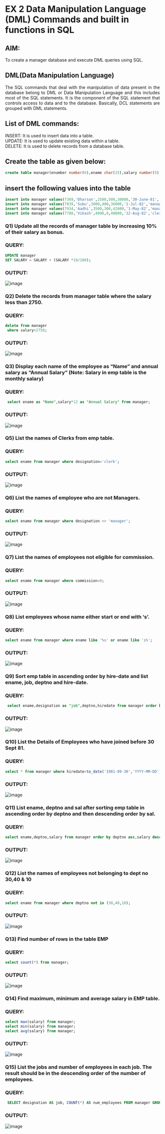 # EX 2 Data Manipulation Language (DML) Commands and built in functions in SQL
## AIM:
To create a manager database and execute DML queries using SQL.


## DML(Data Manipulation Language)
<div align="justify">
The SQL commands that deal with the manipulation of data present in the database belong to DML or Data Manipulation Language and this includes most of the SQL statements. It is the component of the SQL statement that controls access to data and to the database. Basically, DCL statements are grouped with DML statements.
</div>

## List of DML commands: 
<div align="justify">
INSERT: It is used to insert data into a table.<br>
UPDATE: It is used to update existing data within a table.<br>
DELETE: It is used to delete records from a database table.<br>
</div>

## Create the table as given below:
```sql
create table manager(enumber number(6),ename char(15),salary number(5),commission number(4),annualsalary number(7),Hiredate date,designation char(10),deptno number(2),reporting char(10));
```
## insert the following values into the table
```sql
insert into manager values(7369,'Dharsan',2500,500,30000,'30-June-81','clerk',10,'John');
insert into manager values(7839,'Subu',3000,400,36000,'1-Jul-82','manager',null,'James');
insert into manager values(7934,'Aadhi',3500,300,42000,'1-May-82','manager',30,NULL);
insert into manager values(7788,'Vikash',4000,0,48000,'12-Aug-82','clerk',50,'Bond');
```

### Q1) Update all the records of manager table by increasing 10% of their salary as bonus.

### QUERY:
```sql
UPDATE manager
SET SALARY = SALARY + (SALARY *10/100);
```
### OUTPUT:
![image](https://github.com/Nethraa24/EX-2-Data-Manipulation-Language-DML-and-Data-Control-Language-DCL-Commands/assets/121215786/42ed982e-54e3-4435-ae1c-2bd407af9ef2)

### Q2) Delete the records from manager table where the salary less than 2750.

### QUERY:
```sql
delete from manager
 where salary<2750;
```

### OUTPUT:
![image](https://github.com/Nethraa24/EX-2-Data-Manipulation-Language-DML-and-Data-Control-Language-DCL-Commands/assets/121215786/4eac6c11-69c9-4cda-9205-0a932bc7de19)

### Q3) Display each name of the employee as “Name” and annual salary as “Annual Salary” (Note: Salary in emp table is the monthly salary)


### QUERY:
```sql
 select ename as "Name",salary*12 as "Annual Salary" from manager;
```

### OUTPUT:
![image](https://github.com/Nethraa24/EX-2-Data-Manipulation-Language-DML-and-Data-Control-Language-DCL-Commands/assets/121215786/07f25f7f-2803-41dc-86cf-8f064984c19c)

### Q5)	List the names of Clerks from emp table.


### QUERY:
```sql
select ename from manager where designation='clerk';
```

### OUTPUT:
![image](https://github.com/Nethraa24/EX-2-Data-Manipulation-Language-DML-and-Data-Control-Language-DCL-Commands/assets/121215786/00866b76-9581-4a10-9f15-cf08e1aee625)


### Q6)	List the names of employee who are not Managers.


### QUERY:
```sql
select ename from manager where designation <> 'manager';
```

### OUTPUT:
![image](https://github.com/Nethraa24/EX-2-Data-Manipulation-Language-DML-and-Data-Control-Language-DCL-Commands/assets/121215786/80ef0f3a-9702-4598-b612-bda0bfcf6a4b)


### Q7)	List the names of employees not eligible for commission.


### QUERY:
```sql
select ename from manager where commission=0;
```

### OUTPUT:
![image](https://github.com/Nethraa24/EX-2-Data-Manipulation-Language-DML-and-Data-Control-Language-DCL-Commands/assets/121215786/820d8893-b58b-4b0d-a904-4d5b097f3450)


### Q8)	List employees whose name either start or end with ‘s’.


### QUERY:
```sql
select ename from manager where ename like '%s' or ename like 's%';
```

### OUTPUT:
![image](https://github.com/Nethraa24/EX-2-Data-Manipulation-Language-DML-and-Data-Control-Language-DCL-Commands/assets/121215786/7d5a8f5b-4718-4278-95b5-4a79831ea307)


### Q9) Sort emp table in ascending order by hire-date and list ename, job, deptno and hire-date.


### QUERY:
```sql
 select ename,designation as "job",deptno,hiredate from manager order by hiredate asc;
```

### OUTPUT:

![image](https://github.com/Nethraa24/EX-2-Data-Manipulation-Language-DML-and-Data-Control-Language-DCL-Commands/assets/121215786/ba425fdf-9d3d-44c1-b060-1fa7ba72da11)

### Q10) List the Details of Employees who have joined before 30 Sept 81.


### QUERY:
```sql
select * from manager where hiredate<to_date('1981-09-30','YYYY-MM-DD');
```

### OUTPUT:
![image](https://github.com/Nethraa24/EX-2-Data-Manipulation-Language-DML-and-Data-Control-Language-DCL-Commands/assets/121215786/67367693-da4c-440a-a8ea-9e5f85426ced)


### Q11)	List ename, deptno and sal after sorting emp table in ascending order by deptno and then descending order by sal.


### QUERY:
```sql
select ename,deptno,salary from manager order by deptno asc,salary desc;
```

### OUTPUT:
![image](https://github.com/Nethraa24/EX-2-Data-Manipulation-Language-DML-and-Data-Control-Language-DCL-Commands/assets/121215786/1671b9e8-fe6b-48e1-a1c0-885c167e91fe)


### Q12) List the names of employees not belonging to dept no 30,40 & 10


### QUERY:
```sql
select ename from manager where deptno not in (30,40,10);
```

### OUTPUT:

![image](https://github.com/Nethraa24/EX-2-Data-Manipulation-Language-DML-and-Data-Control-Language-DCL-Commands/assets/121215786/65e21a97-b3c5-4bc4-9e38-060e3a7bdd0e)

### Q13) Find number of rows in the table EMP

### QUERY:
```sql
select count(*) from manager;
```

### OUTPUT:

![image](https://github.com/Nethraa24/EX-2-Data-Manipulation-Language-DML-and-Data-Control-Language-DCL-Commands/assets/121215786/c3a5f6e8-1986-4238-8041-2a56c2e5a5e3)


### Q14) Find maximum, minimum and average salary in EMP table.

### QUERY:
```sql
select max(salary) from manager;
select min(salary) from manager;
select avg(salary) from manager;
```

### OUTPUT:

![image](https://github.com/Nethraa24/EX-2-Data-Manipulation-Language-DML-and-Data-Control-Language-DCL-Commands/assets/121215786/8d2cef70-233a-446f-8d27-eadc96718aed)


### Q15) List the jobs and number of employees in each job. The result should be in the descending order of the number of employees.

### QUERY:
```sql
 SELECT designation AS job, COUNT(*) AS num_employees FROM manager GROUP BY designation ORDER BY num_employees DESC;
```

### OUTPUT:

![image](https://github.com/Nethraa24/EX-2-Data-Manipulation-Language-DML-and-Data-Control-Language-DCL-Commands/assets/121215786/0c2e5384-eaf1-482f-bce4-dc27894e6391)
